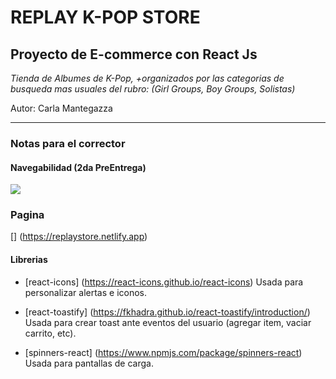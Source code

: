 # REPLAY K-POP STORE
## Proyecto de E-commerce con React Js

*Tienda de Albumes de K-Pop,*
*+organizados por las categorias de busqueda mas usuales del rubro:*
*(Girl Groups, Boy Groups, Solistas)*

Autor: Carla Mantegazza

***
### Notas para el corrector
#### Navegabilidad (2da PreEntrega)
![](navegabilidadCarMantegazza.gif)

### Pagina
[] (https://replaystore.netlify.app)

#### Librerias
- [react-icons] (https://react-icons.github.io/react-icons)
Usada para personalizar alertas e iconos.

- [react-toastify] (https://fkhadra.github.io/react-toastify/introduction/)
Usada para crear toast ante eventos del usuario (agregar item, vaciar carrito, etc).

- [spinners-react] (https://www.npmjs.com/package/spinners-react)
Usada para pantallas de carga.


